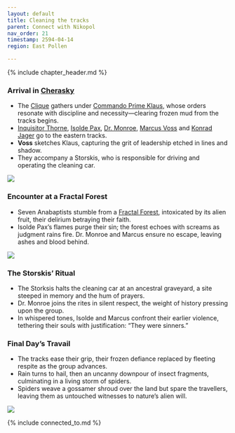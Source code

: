 ```yaml
---
layout: default
title: Cleaning the tracks
parent: Connect with Nikopol
nav_order: 21
timestamp: 2594-04-14
region: East Pollen

---
```


{% include chapter_header.md %}

### Arrival in [Cherasky](../../locations/Cherasky.md)

- The [Clique](../../people/ProtectorateClique/index.md) gathers under [Commando Prime Klaus](../../people/ProtectorateClique/ComPrimeKlaus.md), whose orders resonate with discipline and necessity—clearing frozen mud from the tracks begins.
- [Inquisitor Thorne](../../people/ProtectorateClique/InquisitorThorne.md), [Isolde Pax](../../people/ProtectorateClique/IsoldePax.md), [Dr. Monroe](../../people/ProtectorateClique/DrMonroe.md), [Marcus Voss](../../people/ProtectorateClique/MarcusVoss.md) and [Konrad Jager](../../people/ProtectorateClique/KonradJager.md) go to the eastern tracks.
- **Voss** sketches Klaus, capturing the grit of leadership etched in lines and shadow.
- They accompany a Storskis, who is responsible for driving and operating the cleaning car.

![](https://i.imgur.com/zC2adKh.png)

### Encounter at a Fractal Forest

- Seven Anabaptists stumble from a [Fractal Forest](https://discord.com/channels/1060840338777964565/1288248721322020926/1307719825501589515), intoxicated by its alien fruit, their delirium betraying their faith.
- Isolde Pax’s flames purge their sin; the forest echoes with screams as judgment rains fire. Dr. Monroe and Marcus ensure no escape, leaving ashes and blood behind.

![](https://i.imgur.com/vHUAj1G.png)

### The Storskis’ Ritual

- The Storksis halts the cleaning car at an ancestral graveyard, a site steeped in memory and the hum of prayers.
- Dr. Monroe joins the rites in silent respect, the weight of history pressing upon the group.
- In whispered tones, Isolde and Marcus confront their earlier violence, tethering their souls with justification: “They were sinners.”

### Final Day’s Travail

- The tracks ease their grip, their frozen defiance replaced by fleeting respite as the group advances.
- Rain turns to hail, then an uncanny downpour of insect fragments, culminating in a living storm of spiders.
- Spiders weave a gossamer shroud over the land but spare the travellers, leaving them as untouched witnesses to nature’s alien will.

![](https://i.imgur.com/LVgakir.png)

{% include connected_to.md %}
